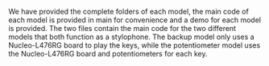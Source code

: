 We have provided the complete folders of each model, the main code of each model is
provided in main for convenience and a demo for each model is provided.
The two files contain the main code for the two different models that both function as a stylophone. 
The backup model only uses a Nucleo-L476RG board to play the keys, 
while the potentiometer model uses the Nucleo-L476RG board and potentiometers for each key.

